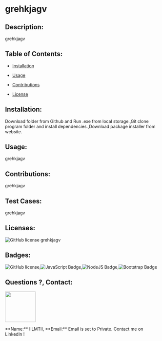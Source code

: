 # grehkjagv
## Description:
grehkjagv
## Table of Contents:
* [Installation](#installation)
        
* [Usage](#usage)
* [Contributions](#Contributions)
* [License](#license)
        
## Installation:
Download folder from Github and Run .exe from local storage.,Git clone program folder and install dependencies.,Download package installer from website.
## Usage:
grehkjagv   
## Contributions: 
grehkjagv   
        
## Test Cases:
grehkjagv    
## Licenses: 
![GitHub license](https://img.shields.io/github/license/Naereen/StrapDown.js.svg) 
grehkjagv    
## Badges:
![GitHub license](https://img.shields.io/badge/GitHub-MIT-green.svg),![JavaScript Badge](https://img.shields.io/badge/JavaScript-ES6-blue.svg),![NodeJS Badge](https://img.shields.io/badge/NodeJS-v.10-lightgreen.svg),![Bootstrap Badge](https://img.shields.io/badge/Bootstrap-v.4.0-purple.svg)
    
## Questions ?, Contact:
<p align="left"><img width="100" height="100" src=https://avatars3.githubusercontent.com/u/55761853?v=4></p> 
**Name:** IILMTII, 
**Email:** Email is set to Private. Contact me on LinkedIn !